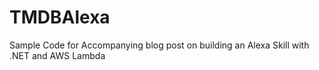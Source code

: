 # TMDBAlexa
Sample Code for Accompanying blog post on building an Alexa Skill with .NET and AWS Lambda
